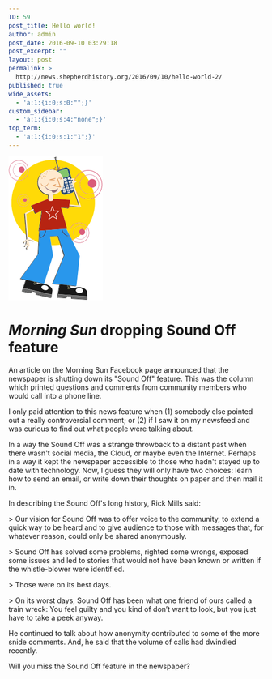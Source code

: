 ```yaml
---
ID: 59
post_title: Hello world!
author: admin
post_date: 2016-09-10 03:29:18
post_excerpt: ""
layout: post
permalink: >
  http://news.shepherdhistory.org/2016/09/10/hello-world-2/
published: true
wide_assets:
  - 'a:1:{i:0;s:0:"";}'
custom_sidebar:
  - 'a:1:{i:0;s:4:"none";}'
top_term:
  - 'a:1:{i:0;s:1:"1";}'
---
```

![](Cartoon-Phone-Guy-300px.png)
# *Morning Sun* dropping Sound Off feature

An article on the Morning Sun Facebook page announced that the newspaper is shutting down its "Sound Off" feature. This was the column which printed questions and comments from community members who would call into a phone line.

I only paid attention to this news feature when (1) somebody else pointed out a really controversial comment; or (2) if I saw it on my newsfeed and was curious to find out what people were talking about.

In a way the Sound Off was a strange throwback to a distant past when there wasn't social media, the Cloud, or maybe even the Internet. Perhaps in a way it kept the newspaper accessible to those who hadn't stayed up to date with technology. Now, I guess they will only have two choices: learn how to send an email, or write down their thoughts on paper and then mail it in.

In describing the Sound Off's long history, Rick Mills said:

&gt; Our vision for Sound Off was to offer voice to the community, to extend a quick way to be heard and to give audience to those with messages that, for whatever reason, could only be shared anonymously.

&gt; Sound Off has solved some problems, righted some wrongs, exposed some issues and led to stories that would not have been known or written if the whistle-blower were identified.

&gt; Those were on its best days.

&gt; On its worst days, Sound Off has been what one friend of ours called a train wreck: You feel guilty and you kind of don’t want to look, but you just have to take a peek anyway.

He continued to talk about how anonymity contributed to some of the more snide comments. And, he said that the volume of calls had dwindled recently.

Will you miss the Sound Off feature in the newspaper?